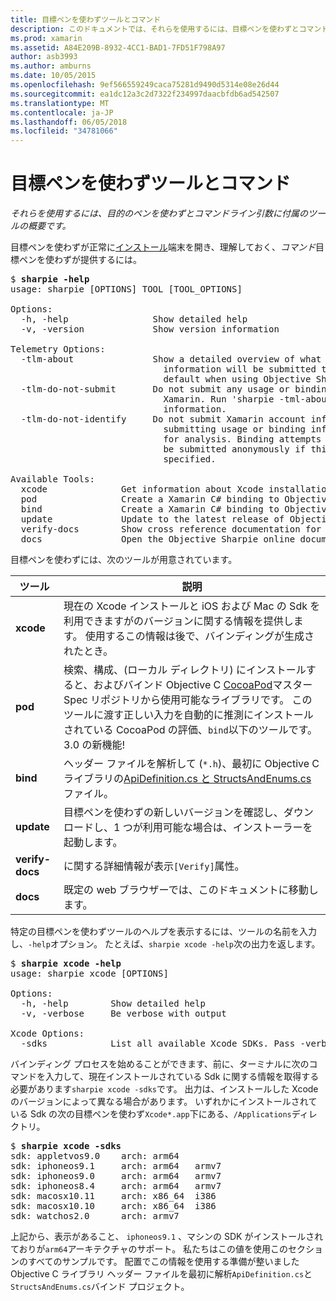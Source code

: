 ```yaml
---
title: 目標ペンを使わずツールとコマンド
description: このドキュメントでは、それらを使用するには、目標ペンを使わずとコマンドライン引数に付属のツールの概要を示します。
ms.prod: xamarin
ms.assetid: A84E209B-8932-4CC1-BAD1-7FD51F798A97
author: asb3993
ms.author: amburns
ms.date: 10/05/2015
ms.openlocfilehash: 9ef566559249caca75281d9490d5314e08e26d44
ms.sourcegitcommit: ea1dc12a3c2d7322f234997daacbfdb6ad542507
ms.translationtype: MT
ms.contentlocale: ja-JP
ms.lasthandoff: 06/05/2018
ms.locfileid: "34781066"
---
```

# <a name="objective-sharpie-tools--commands"></a>目標ペンを使わずツールとコマンド

_それらを使用するには、目的のペンを使わずとコマンドライン引数に付属のツールの概要です。_

<style type="text/css"> .terminal 青 {色: rgb(10,96,254);} .terminal 緑 {color: rgb(12,156,26);} .terminal マゼンタ {色: rgb(152,12,103);} </style>


目標ペンを使わずが正常に[インストール](~/cross-platform/macios/binding/objective-sharpie/get-started.md)端末を開き、理解しておく、<em>コマンド</em>目標ペンを使わずが提供するには。

<pre>$ <b>sharpie -help</b>
usage: sharpie [OPTIONS] TOOL [TOOL_OPTIONS]

Options:
  -h, -help                Show detailed help
  -v, -version             Show version information

Telemetry Options:
  -tlm-about               Show a detailed overview of what usage and binding
                             information will be submitted to Xamarin by
                             default when using Objective Sharpie.
  -tlm-do-not-submit       Do not submit any usage or binding information to
                             Xamarin. Run 'sharpie -tml-about' for more
                             information.
  -tlm-do-not-identify     Do not submit Xamarin account information when
                             submitting usage or binding information to Xamarin
                             for analysis. Binding attempts and usage data will
                             be submitted anonymously if this option is
                             specified.

Available Tools:
  xcode              Get information about Xcode installations and available SDKs.
  pod                Create a Xamarin C# binding to Objective-C CocoaPods
  bind               Create a Xamarin C# binding to Objective-C APIs
  update             Update to the latest release of Objective Sharpie
  verify-docs        Show cross reference documentation for [Verify] attributes
  docs               Open the Objective Sharpie online documentation</pre>

目標ペンを使わずには、次のツールが用意されています。

|ツール|説明|
|--- |--- |
|**xcode**|現在の Xcode インストールと iOS および Mac の Sdk を利用できますがのバージョンに関する情報を提供します。 使用するこの情報は後で、バインディングが生成されたとき。|
|**pod**|検索、構成、(ローカル ディレクトリ) にインストールすると、およびバインド Objective C [CocoaPod](https://cocoapods.org/)マスター Spec リポジトリから使用可能なライブラリです。 このツールに渡す正しい入力を自動的に推測にインストールされている CocoaPod の評価、`bind`以下のツールです。 3.0 の新機能!|
|**bind**|ヘッダー ファイルを解析して (`*.h`)、最初に Objective C ライブラリの[ApiDefinition.cs と StructsAndEnums.cs](~/cross-platform/macios/binding/objective-sharpie/platform/apidefinitions-structsandenums.md)ファイル。|
|**update**|目標ペンを使わずの新しいバージョンを確認し、ダウンロードし、1 つが利用可能な場合は、インストーラーを起動します。|
|**verify-docs**|に関する詳細情報が表示`[Verify]`属性。|
|**docs**|既定の web ブラウザーでは、このドキュメントに移動します。|

特定の目標ペンを使わずツールのヘルプを表示するには、ツールの名前を入力し、`-help`オプション。 たとえば、`sharpie xcode -help`次の出力を返します。

<pre>$ <b>sharpie xcode -help</b>
usage: sharpie xcode [OPTIONS]

Options:
  -h, -help        Show detailed help
  -v, -verbose     Be verbose with output

Xcode Options:
  -sdks            List all available Xcode SDKs. Pass -verbose for more details.</pre>

バインディング プロセスを始めることができます、前に、ターミナルに次のコマンドを入力して、現在インストールされている Sdk に関する情報を取得する必要があります`sharpie xcode -sdks`です。 出力は、インストールした Xcode のバージョンによって異なる場合があります。 いずれかにインストールされている Sdk の次の目標ペンを使わず`Xcode*.app`下にある、`/Applications`ディレクトリ。

<pre>$ <b>sharpie xcode -sdks</b>
<span class="terminal-blue">sdk:</span> appletvos9.0    <span class="terminal-green">arch:</span> arm64
<span class="terminal-blue">sdk:</span> iphoneos9.1     <span class="terminal-green">arch:</span> arm64   armv7
<span class="terminal-blue">sdk:</span> iphoneos9.0     <span class="terminal-green">arch:</span> arm64   armv7
<span class="terminal-blue">sdk:</span> iphoneos8.4     <span class="terminal-green">arch:</span> arm64   armv7
<span class="terminal-blue">sdk:</span> macosx10.11     <span class="terminal-green">arch:</span> x86_64  i386
<span class="terminal-blue">sdk:</span> macosx10.10     <span class="terminal-green">arch:</span> x86_64  i386
<span class="terminal-blue">sdk:</span> watchos2.0      <span class="terminal-green">arch:</span> armv7</pre>

上記から、表示があること、 `iphoneos9.1` 、マシンの SDK がインストールされておりが`arm64`アーキテクチャのサポート。 私たちはこの値を使用このセクションのすべてのサンプルです。 配置でこの情報を使用する準備が整いました Objective C ライブラリ ヘッダー ファイルを最初に解析`ApiDefinition.cs`と`StructsAndEnums.cs`バインド プロジェクト。

